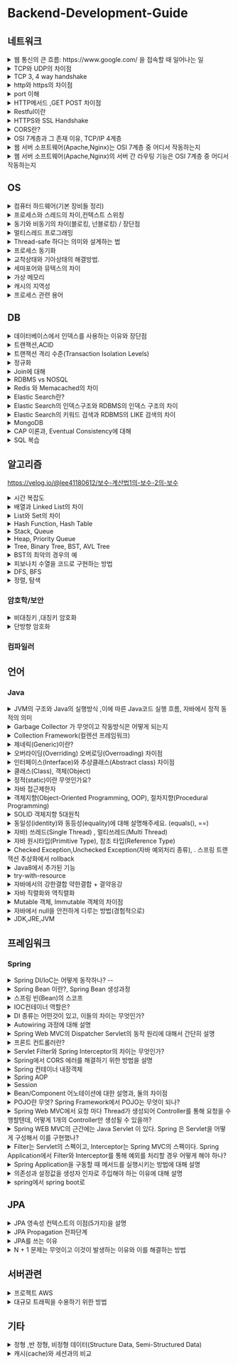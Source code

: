 # Backend-Development-Guide

## 네트워크


<details>
  <summary>웹 통신의 큰 흐름: https://www.google.com/ 을 접속할 때 일어나는 일</summary>
https://velog.io/@lee41180612/%EC%9B%B9-%ED%86%B5%EC%8B%A0%EC%9D%98-%ED%81%B0-%ED%9D%90%EB%A6%84-httpswww.google.com-%EC%9D%84-%EC%A0%91%EC%86%8D%ED%95%A0-%EB%95%8C-%EC%9D%BC%EC%96%B4%EB%82%98%EB%8A%94-%EC%9D%BC
</details>

<details>
  <summary>TCP와 UDP의 차이점</summary>
https://velog.io/@lee41180612/TCP%EC%99%80-UDP%EC%9D%98-%EC%B0%A8%EC%9D%B4%EC%A0%90
</details>

<details>
  <summary>TCP 3, 4 way handshake</summary>
https://velog.io/@lee41180612/TCP-3-4-way-handshake
</details>

<details>
  <summary>http와 https의 차이점</summary>
https://velog.io/@lee41180612/HTTP%EC%99%80-HTTPS%EC%B0%A8%EC%9D%B4
</details>

<details>
  <summary>port 이해</summary>
https://velog.io/@lee41180612/port-%EC%9D%B4%ED%95%B4
</details>


<details>
  <summary>HTTP메서드 ,GET POST 차이점</summary>
https://velog.io/@lee41180612/HTTP-%EB%A9%94%EC%84%9C%EB%93%9C-GET-POST-%EC%B0%A8%EC%9D%B4%EC%A0%90
</details>

<details>
  <summary>Restful이란</summary>
https://velog.io/@lee41180612/Restful-REST-API
</details>

<details>
  <summary>HTTPS와 SSL Handshake</summary>
https://velog.io/@lee41180612/HTTS%EC%99%80-SSL
</details>

<details>
  <summary>CORS란?</summary>
https://velog.io/@lee41180612/CORSCross-Origin-Resource-Sharing-%EB%9E%80
</details>

<details>
  <summary>OSI 7계층과 그 존재 이유, TCP/IP 4계층</summary>
https://velog.io/@lee41180612/OSI-7%EA%B3%84%EC%B8%B5%EA%B3%BC-%EA%B7%B8-%EC%A1%B4%EC%9E%AC%EC%9D%B4%EC%9C%A0-TCPIP-4%EA%B3%84%EC%B8%B5
</details>

<details>
  <summary>웹 서버 소프트웨어(Apache,Nginx)는 OSI 7계층 중 어디서 작동하는지</summary>
https://velog.io/@lee41180612/%EC%9B%B9-%EC%84%9C%EB%B2%84-%EC%86%8C%ED%94%84%ED%8A%B8%EC%9B%A8%EC%96%B4Apache-Nginx%EB%8A%94-OSI-7%EA%B3%84%EC%B8%B5-%EC%A4%91-%EC%96%B4%EB%94%94%EC%84%9C-%EC%9E%91%EB%8F%99%ED%95%98%EB%8A%94%EC%A7%80
</details>

<details>
  <summary>웹 서버 소프트웨어(Apache,Nginx)의 서버 간 라우팅 기능은 OSI 7계층 중 어디서 작동하는지</summary>
https://velog.io/@lee41180612/%EC%9B%B9-%EC%84%9C%EB%B2%84-%EC%86%8C%ED%94%84%ED%8A%B8%EC%9B%A8%EC%96%B4Apache-Nginx%EC%9D%98-%EC%84%9C%EB%B2%84-%EA%B0%84-%EB%9D%BC%EC%9A%B0%ED%8C%85-%EA%B8%B0%EB%8A%A5%EC%9D%80-OSI-7%EA%B3%84%EC%B8%B5-%EC%A4%91-%EC%96%B4%EB%94%94%EC%84%9C-%EC%9E%91%EB%8F%99%ED%95%98%EB%8A%94%EC%A7%80
</details>

## OS
<details>
  <summary>컴퓨터 하드웨어(기본 장비들 정리) </summary>
https://velog.io/@lee41180612/%EC%BB%B4%ED%93%A8%ED%84%B0-%EA%B5%AC%EC%A1%B0
</details>

<details>
  <summary>프로세스와 스레드의 차이,컨텍스트 스위칭</summary>
https://velog.io/@lee41180612/%ED%94%84%EB%A1%9C%EC%84%B8%EC%8A%A4%EC%99%80-%EC%8A%A4%EB%A0%88%EB%93%9C%EC%9D%98-%EC%B0%A8%EC%9D%B4
</details>


<details>
  <summary>동기와 비동기의 차이(블로킹, 넌블로킹) / 장단점</summary>
<p>동기, 비동기 정의</p>
  https://velog.io/@lee41180612/AJAX

<p>동기 비동기, 블로킹 넌블로킹 케이스 비교 장단점</p>
https://velog.io/@lee41180612/%EB%B8%94%EB%A1%9C%ED%82%B9Blocking-%EB%85%BC%EB%B8%94%EB%A1%9C%ED%82%B9Non-blocking-%EB%8F%99%EA%B8%B0Synchronous-%EB%B9%84%EB%8F%99%EA%B8%B0Asynchronous
</details>

<details>
  <summary>멀티스레드 프로그래밍</summary>
https://velog.io/@lee41180612/%EB%A9%80%ED%8B%B0%EC%93%B0%EB%A0%88%EB%93%9C-%ED%94%84%EB%A1%9C%EA%B7%B8%EB%9E%98%EB%B0%8DMultithreading
</details>

<details>
  <summary>Thread-safe 하다는 의미와 설계하는 법</summary>
https://velog.io/@lee41180612/thead-safe-%ED%95%98%EB%8B%A4%EB%8A%94-%EC%9D%98%EB%AF%B8%EC%99%80-%EC%84%A4%EA%B3%84-%EB%B2%95
</details>

<details>
  <summary>프로세스 동기화</summary>
https://velog.io/@lee41180612/%ED%94%84%EB%A1%9C%EC%84%B8%EC%8A%A4-%EB%8F%99%EA%B8%B0%ED%99%94Process-Synchronization
</details>

<details>
  <summary>교착상태와 기아상태의 해결방법.</summary>
https://velog.io/@lee41180612/%EA%B5%90%EC%B0%A9-%EC%83%81%ED%83%9C%EC%99%80-%EA%B8%B0%EC%95%84-%EC%83%81%ED%83%9C%EC%9D%98-%ED%95%B4%EA%B2%B0-%EB%B0%A9%EB%B2%95
</details>

<details>
  <summary>세마포어와 뮤텍스의 차이</summary>
https://velog.io/@lee41180612/%EC%84%B8%EB%A7%88%ED%8F%AC%EC%96%B4Mutex%EC%99%80-%EC%84%B8%EB%A7%88%ED%8F%AC%EC%96%B4Semaphore%EC%9D%98-%EC%B0%A8%EC%9D%B4
</details>

<details>
  <summary>가상 메모리</summary>
https://velog.io/@lee41180612/%EA%B0%80%EC%83%81-%EB%A9%94%EB%AA%A8%EB%A6%ACVirtual-Memory
</details>

<details>
  <summary>캐시의 지역성</summary>
https://velog.io/@lee41180612/%EC%BA%90%EC%8B%9C%EC%9D%98-%EC%A7%80%EC%97%AD%EC%84%B1
</details>

<details>
  <summary>프로세스 관련 용어</summary>
<P>PCB : 프로세스 제어 블록, 프로세스 정보 저장 및 관리</P>
  <br>  
  <P>PC(PROGRAM COUNTER) : 다음에 실행할 명령어의 메모리 주소를 가리키는 CPU register</P>
  <p>프로세스의 순차적 실행을 관리하는 핵심요소이다.</p>
<br>  
  <p>캐시 메모리 : CPU와 RAM 사이에 위치한 고속 메모리, CPU가 더 빠르게 데이터를 접근할 수 있도록 돕는다.  </p>
  <P>CPU가 RAM까지 갈 필요없이 캐시메모리에서 바로 데이터 읽어와서 전체적인 성능이 향상된다. </P>
</details>

## DB
<details>
  <summary>데이터베이스에서 인덱스를 사용하는 이유와 장단점</summary>
https://velog.io/@lee41180612/%EB%8D%B0%EC%9D%B4%ED%84%B0%EB%B2%A0%EC%9D%B4%EC%8A%A4%EC%97%90%EC%84%9C-%EC%9D%B8%EB%8D%B1%EC%8A%A4%EB%A5%BC-%EC%82%AC%EC%9A%A9%ED%95%98%EB%8A%94-%EC%9D%B4%EC%9C%A0%EC%99%80-%EC%9E%A5%EB%8B%A8%EC%A0%90
</details>

<details>
  <summary>트랜잭션,ACID</summary>
https://velog.io/@lee41180612/%ED%8A%B8%EB%9E%9C%EC%9E%AD%EC%85%98Transaction
</details>

<details>
  <summary>트랜잭션 격리 수준(Transaction Isolation Levels)</summary>
https://velog.io/@lee41180612/%ED%8A%B8%EB%9E%9C%EC%9E%AD%EC%85%98-%EA%B2%A9%EB%A6%AC%EC%88%98%EC%A4%80Transaction-Isolation-Levels
</details>

<details>
  <summary>정규화</summary>
https://velog.io/@lee41180612/DB-%EC%A0%95%EA%B7%9C%ED%99%94
</details>

<details>
  <summary>Join에 대해</summary>
https://velog.io/@lee41180612/DB-JOIN
</details>

<details>
  <summary>RDBMS vs NOSQL</summary>
https://velog.io/@lee41180612/RDBMS-vs-NOSQL
</details>

<details>
  <summary>Redis 와 Memacached의 차이</summary>
https://velog.io/@lee41180612/Redis-%EC%99%80-Memacached%EC%9D%98-%EC%B0%A8%EC%9D%B4
</details>

<details>
  <summary>Elastic Search란?</summary>
https://velog.io/@lee41180612/Elastic-Search%EB%9E%80
</details>

<details>
  <summary>Elastic Search의 인덱스구조와 RDBMS의 인덱스 구조의 차이</summary>
https://velog.io/@lee41180612/Elastic-Search%EC%9D%98-%EC%9D%B8%EB%8D%B1%EC%8A%A4%EA%B5%AC%EC%A1%B0%EC%99%80-RDBMS%EC%9D%98-%EC%9D%B8%EB%8D%B1%EC%8A%A4-%EA%B5%AC%EC%A1%B0%EC%9D%98-%EC%B0%A8%EC%9D%B4
</details>

<details>
  <summary>Elastic Search의 키워드 검색과 RDBMS의 LIKE 검색의 차이</summary>
https://velog.io/@lee41180612/Elastic-Search%EC%9D%98-%ED%82%A4%EC%9B%8C%EB%93%9C-%EA%B2%80%EC%83%89%EA%B3%BC-RDBMS%EC%9D%98-LIKE-%EA%B2%80%EC%83%89%EC%9D%98-%EC%B0%A8%EC%9D%B4
</details>


<details>
  <summary>MongoDB</summary>
https://velog.io/@lee41180612/MongoDB-%EB%AA%85%EB%A0%B9%EC%96%B4
</details>


<details>
  <summary>CAP 이론과, Eventual Consistency에 대해</summary>
https://velog.io/@lee41180612/CAP-%EC%9D%B4%EB%A1%A0%EA%B3%BC-Eventual-Consistency%EC%97%90-%EB%8C%80%ED%95%B4
</details>





<details>
  <summary>SQL 복습</summary>
https://velog.io/@lee41180612/SQL-SQL-%EC%BD%94%ED%85%8C
</details>


## 알고리즘
https://velog.io/@lee41180612/보수-계산법1의-보수-2의-보수
<details>
  <summary>시간 복잡도</summary>
https://velog.io/@lee41180612/%EC%8B%9C%EA%B0%84-%EB%B3%B5%EC%9E%A1%EB%8F%84
</details>


<details>
  <summary>배열과 Linked List의 차이</summary>
https://velog.io/@lee41180612/자료구조-배열과-Linked-List의-차이
</details>

<details>
  <summary>List와 Set의 차이</summary>
https://velog.io/@lee41180612/자료구조-배열과-Linked-list의-차이
</details>

<details>
  <summary>Hash Function, Hash Table</summary>

</details>

<details>
  <summary>Stack, Queue</summary>

</details>

<details>
  <summary>Heap, Priority Queue</summary>

</details>

<details>
  <summary>Tree, Binary Tree, BST, AVL Tree</summary>

</details>

<details>
  <summary>BST의 최악의 경우의 예</summary>

</details>

<details>
  <summary>피보나치 수열을 코드로 구현하는 방법</summary>

</details>

<details>
  <summary>DFS, BFS</summary>

</details>

<details>
  <summary>정렬, 탐색</summary>

</details>


### 암호학/보안
<details>
  <summary>비대칭키 ,대칭키 암호화</summary>

</details>

<details>
  <summary>단방향 암호화</summary>

</details>


### 컴파일러


## 언어


### Java
<details>
  <summary>JVM의 구조와 Java의 실행방식 ,이에 따른 Java코드 실행 흐름, 자바에서 정적 동적의 의미</summary>
https://velog.io/@lee41180612/JVM%EC%9D%98-%EA%B5%AC%EC%A1%B0%EC%99%80-Java%EC%9D%98-%EC%8B%A4%ED%96%89%EB%B0%A9%EC%8B%9D%EC%9D%84-%EC%84%A4%EB%AA%85
</details>

<details>
  <summary>Garbage Collector 가 무엇이고 작동방식은 어떻게 되는지</summary>
https://velog.io/@lee41180612/Garbage-Collector-%EA%B0%80-%EB%AC%B4%EC%97%87%EC%9D%B4%EA%B3%A0-%EC%9E%91%EB%8F%99%EB%B0%A9%EC%8B%9D%EC%9D%80-%EC%96%B4%EB%96%BB%EA%B2%8C-%EB%90%98%EB%8A%94%EC%A7%80
</details>

<details>
  <summary>Collection Framework(컬렌션 프레임워크)</summary>
https://velog.io/@lee41180612/Collection-Framework%EC%BB%AC%EB%A0%8C%EC%85%98-%ED%94%84%EB%A0%88%EC%9E%84%EC%9B%8C%ED%81%AC
</details>

<details>
  <summary>제네릭(Generic)이란?</summary>
https://velog.io/@lee41180612/%EC%A0%9C%EB%84%A4%EB%A6%ADGeneric%EC%9D%B4%EB%9E%80
</details>

<details>
  <summary>오버라이딩(Overriding) 오버로딩(Overroading) 차이점</summary>
https://velog.io/@lee41180612/%EC%98%A4%EB%B2%84%EB%9D%BC%EC%9D%B4%EB%94%A9Overriding-%EC%98%A4%EB%B2%84%EB%A1%9C%EB%94%A9Overroading-%EC%B0%A8%EC%9D%B4%EC%A0%90
</details>

<details>
  <summary>인터페이스(Interface)와 추상클래스(Abstract class) 차이점</summary>
https://velog.io/@lee41180612/%EC%9D%B8%ED%84%B0%ED%8E%98%EC%9D%B4%EC%8A%A4Interface%EC%99%80-%EC%B6%94%EC%83%81%ED%81%B4%EB%9E%98%EC%8A%A4Abstract-class-%EC%B0%A8%EC%9D%B4%EC%A0%90
</details>

<details>
  <summary>클래스(Class), 객체(Object)</summary>
https://velog.io/@lee41180612/%ED%81%B4%EB%9E%98%EC%8A%A4Class-%EA%B0%9D%EC%B2%B4Object
</details>

<details>
  <summary>정적(static)이란 무엇인가요?</summary>
https://velog.io/@lee41180612/%EC%A0%95%EC%A0%81static%EC%9D%B4%EB%9E%80-%EB%AC%B4%EC%97%87%EC%9D%B8%EA%B0%80%EC%9A%94
</details>

<details>
  <summary>자바 접근제한자</summary>
https://velog.io/@lee41180612/%EC%9E%90%EB%B0%94-%EC%A0%91%EA%B7%BC%EC%A0%9C%ED%95%9C%EC%9E%90
</details>

<details>
  <summary>객체지향(Object-Oriented Programming, OOP), 절차지향(Procedural Programming)</summary>

</details>

<details>
  <summary>SOLID 객체지향 5대원칙</summary>
https://velog.io/@lee41180612/SOLID-%EA%B0%9D%EC%B2%B4%EC%A7%80%ED%96%A5-5%EB%8C%80%EC%9B%90%EC%B9%99
</details>

<details>
  <summary>동일성(identity)와 동등성(equality)에 대해 설명해주세요. (equals(), ==)</summary>
https://velog.io/@lee41180612/%EB%8F%99%EC%9D%BC%EC%84%B1identity%EC%99%80-%EB%8F%99%EB%93%B1%EC%84%B1equality%EC%97%90-%EB%8C%80%ED%95%B4-%EC%84%A4%EB%AA%85%ED%95%B4%EC%A3%BC%EC%84%B8%EC%9A%94.-equals
</details>

<details>
  <summary>자바) 쓰레드(Single Thread) , 멀티쓰레드(Multi Thread)</summary>
https://velog.io/@lee41180612/%EC%9E%90%EB%B0%94-%EC%93%B0%EB%A0%88%EB%93%9CSingle-Thread-%EB%A9%80%ED%8B%B0%EC%93%B0%EB%A0%88%EB%93%9CMulti-Thread
</details>


<details>
  <summary>자바 원시타입(Primitive Type), 참조 타입(Reference Type)</summary>

</details>


<details>
  <summary>Checked Exception,Unchecked Exception(자바 예외처리 종류), . 스프링 트랜잭션 추상화에서 rollback</summary>
https://velog.io/@lee41180612/Checked-ExceptionUnchecked-Exception%EC%9E%90%EB%B0%94-%EC%98%88%EC%99%B8%EC%B2%98%EB%A6%AC-%EC%A2%85%EB%A5%98-53w22uao
</details>



<details>
  <summary>Java8에서 추가된 기능</summary>
https://velog.io/@lee41180612/Java8%EC%97%90%EC%84%9C-%EC%B6%94%EA%B0%80%EB%90%9C-%EA%B8%B0%EB%8A%A5
</details>



<details>
  <summary>try-with-resource</summary>
https://velog.io/@lee41180612/try-with-resource
</details>


<details>
  <summary>자바에서의 강한결합 약한결합 + 결약응강</summary>
https://velog.io/@lee41180612/%EC%9E%90%EB%B0%94%EC%97%90%EC%84%9C%EC%9D%98-%EA%B0%95%ED%95%9C%EA%B2%B0%ED%95%A9-%EC%95%BD%ED%95%9C%EA%B2%B0%ED%95%A9-%EA%B2%B0%EC%95%BD%EC%9D%91%EA%B0%95
</details>


<details>
  <summary>자바 직렬화와 역직렬화</summary>
https://velog.io/@lee41180612/%EC%9E%90%EB%B0%94-%EC%A7%81%EB%A0%AC%ED%99%94%EC%99%80-%EC%97%AD%EC%A7%81%EB%A0%AC%ED%99%94
</details>


<details>
  <summary>Mutable 객체, Immutable 객체의 차이점</summary>
https://velog.io/@lee41180612/Mutable-%EA%B0%9D%EC%B2%B4-Immutable-%EA%B0%9D%EC%B2%B4%EC%9D%98-%EC%B0%A8%EC%9D%B4%EC%A0%90
</details>


<details>
  <summary>자바에서 null을 안전하게 다루는 방법(경험적으로)</summary>
https://velog.io/@lee41180612/%EC%9E%90%EB%B0%94%EC%97%90%EC%84%9C-null%EC%9D%84-%EC%95%88%EC%A0%84%ED%95%98%EA%B2%8C-%EB%8B%A4%EB%A3%A8%EB%8A%94-%EB%B0%A9%EB%B2%95%EA%B2%BD%ED%97%98%EC%A0%81%EC%9C%BC%EB%A1%9C
</details>


<details>
  <summary>JDK,JRE,JVM</summary>
https://velog.io/@lee41180612/JDKJREJVM
</details>

## 프레임워크


### Spring

<details>
  <summary>Spring DI/IoC는 어떻게 동작하나? -- </summary>
https://velog.io/@lee41180612/Spring-DIIoC%EB%8A%94-%EC%96%B4%EB%96%BB%EA%B2%8C-%EB%8F%99%EC%9E%91%ED%95%98%EB%82%98-DI%EC%9D%98-%EC%A2%85%EB%A5%98%EC%99%80-%EC%B0%A8%EC%9D%B4
</details>

<details>
  <summary>Spring Bean 이란?, Spring Bean 생성과정</summary>
https://velog.io/@lee41180612/Spring-Bean-%EC%9D%B4%EB%9E%80
</details>

<details>
  <summary>스프링 빈(Bean)의 스코프</summary>
(https://velog.io/@lee41180612/%EC%8A%A4%ED%94%84%EB%A7%81-%EB%B9%88Bean%EC%9D%98-%EC%8A%A4%EC%BD%94%ED%94%84Scope)
</details>

<details>
  <summary>IOC컨테이너 역할은?</summary>
https://velog.io/@lee41180612/IOC%EC%BB%A8%ED%85%8C%EC%9D%B4%EB%84%88-%EC%97%AD%ED%95%A0%EC%9D%80
</details>

<details>
  <summary> DI 종류는 어떤것이 있고, 이들의 차이는 무엇인가? </summary>
https://velog.io/@lee41180612/Spring-DIIoC%EB%8A%94-%EC%96%B4%EB%96%BB%EA%B2%8C-%EB%8F%99%EC%9E%91%ED%95%98%EB%82%98-DI%EC%9D%98-%EC%A2%85%EB%A5%98%EC%99%80-%EC%B0%A8%EC%9D%B4
</details>

<details>
  <summary>Autowiring 과정에 대해 설명 </summary>
<p>빈의 생성과정이 autowiring과정과 밀접하게 연결되어있다. </p>
  <p>autowiring 과정)
  ioc가 빈을 생성-> @autowired 붙은 곳에 ioc컨테이너에 있는 빈을 찾아 의존성 주입-> 초기화 -> 빈관리 </p>
</details>

<details>
  <summary> Spring Web MVC의 Dispatcher Servlet의 동작 원리에 대해서 간단히 설명 </summary>
https://velog.io/@lee41180612/Spring-Web-MVC%EC%9D%98-Dispatcher-Servlet%EC%9D%98-%EB%8F%99%EC%9E%91-%EC%9B%90%EB%A6%AC
</details>

<details>
  <summary>프론트 컨트롤러란?</summary>
https://velog.io/@lee41180612/%ED%94%84%EB%A1%A0%ED%8A%B8-%EC%BB%A8%ED%8A%B8%EB%A1%A4%EB%9F%AC%EB%9E%80
</details>

<details>
  <summary>Servlet Filter와 Spring Interceptor의 차이는 무엇인가? </summary>
https://velog.io/@lee41180612/Servlet-Filter%EC%99%80-Spring-Interceptor%EC%9D%98-%EC%B0%A8%EC%9D%B4%EB%8A%94-%EB%AC%B4%EC%97%87%EC%9D%B8%EA%B0%80
</details>

<details>
  <summary> Spring에서 CORS 에러를 해결하기 위한 방법을 설명 </summary>
https://velog.io/@lee41180612/Spring%EC%97%90%EC%84%9C-CORS%EC%84%A4%EC%A0%95%ED%95%98%EB%8A%94-%EB%B0%A9%EB%B2%95%EA%B3%BC-%EC%97%90%EB%9F%AC%EB%A5%BC-%ED%95%B4%EA%B2%B0%ED%95%98%EA%B8%B0-%EC%9C%84%ED%95%9C-%EB%B0%A9%EB%B2%95%EC%9D%84-%EC%84%A4%EB%AA%85
</details>

<details>
  <summary>Spring 컨테이너 내장객체</summary>
https://velog.io/@lee41180612/%EC%8A%A4%ED%94%84%EB%A7%81-%EB%B9%88%EC%9D%98-%EB%B2%94%EC%9C%84Scope
</details>


<details>
  <summary>Spring AOP</summary>
[https://velog.io/@lee41180612/Spring-Bean-%EC%9D%B4%EB%9E%80](https://velog.io/@lee41180612/Spring-AOP)
</details>

<details>
  <summary>Session</summary>
https://velog.io/@lee41180612/Session
</details>

<details>
  <summary>Bean/Component 어노테이션에 대한 설명과, 둘의 차이점</summary>
https://velog.io/@lee41180612/BeanComponent-%EC%96%B4%EB%85%B8%ED%85%8C%EC%9D%B4%EC%85%98%EC%97%90-%EB%8C%80%ED%95%9C-%EC%84%A4%EB%AA%85%EA%B3%BC-%EB%91%98%EC%9D%98-%EC%B0%A8%EC%9D%B4%EC%A0%90
</details>

<details>
  <summary>POJO란 무엇? Spring Framework에서 POJO는 무엇이 되나?</summary>
https://velog.io/@lee41180612/POJO%EB%9E%80-%EB%AC%B4%EC%97%87%EC%9D%B8%EA%B0%80-Spring-Framework%EC%97%90%EC%84%9C-POJO%EB%8A%94-%EB%AC%B4%EC%97%87%EC%9D%B4-%EB%90%A0-%EC%88%98-%EC%9E%88%EC%9D%84%EA%B9%8C
</details>

<details>
  <summary>Spring Web MVC에서 요청 마다 Thread가 생성되어 Controller를 통해 요청을 수행할텐데, 어떻게 1개의 Controller만 생성될 수 있을까?</summary>
https://velog.io/@lee41180612/Spring-Web-MVC%EC%97%90%EC%84%9C-%EC%9A%94%EC%B2%AD-%EB%A7%88%EB%8B%A4-Thread%EA%B0%80-%EC%83%9D%EC%84%B1%EB%90%98%EC%96%B4-Controller%EB%A5%BC-%ED%86%B5%ED%95%B4-%EC%9A%94%EC%B2%AD%EC%9D%84-%EC%88%98%ED%96%89%ED%95%A0%ED%85%90%EB%8D%B0-%EC%96%B4%EB%96%BB%EA%B2%8C-1%EA%B0%9C%EC%9D%98-Controller%EB%A7%8C-%EC%83%9D%EC%84%B1%EB%90%A0-%EC%88%98-%EC%9E%88%EC%9D%84%EA%B9%8C
</details>


<details>
  <summary>Spring WEB MVC의 근간에는 Java Servlet 이 있다. Spring 은 Servlet을 어떻게 구성해서 이를 구현했나?</summary>
https://velog.io/@lee41180612/spring-WEB-MVC%EC%9D%98-%EA%B7%BC%EA%B0%84%EC%97%90%EB%8A%94-Java-Servlet-%EC%9E%88%EB%8A%94%EB%8D%B0-Spring-%EC%9D%80-Servlet%EC%9D%84-%EC%96%B4%EB%96%BB%EA%B2%8C-%EA%B5%AC%EC%84%B1%ED%95%B4%EC%84%9C-%EC%9D%B4%EB%A5%BC-%EA%B5%AC%ED%98%84%ED%96%88%EB%82%98
</details>

<details>
  <summary>Filter는 Servlet의 스펙이고, Interceptor는 Spring MVC의 스펙이다. Spring Application에서 Filter와 Interceptor를 통해 예외를 처리할 경우 어떻게 해야 하나?</summary>
https://velog.io/@lee41180612/Filter-Interceptor-%EC%8B%9C%EC%A0%90-%EA%B7%B8%EB%A1%9C-%EC%9D%B8%ED%95%9C-%EC%98%88%EC%99%B8-%EC%B2%98%EB%A6%AC-%EC%B0%A8%EC%9D%B4
</details>

<details>
  <summary>Spring Application을 구동할 때 메서드를 실행시키는 방법에 대해 설명</summary>
https://velog.io/@lee41180612/Spring-Application%EC%9D%84-%EA%B5%AC%EB%8F%99%ED%95%A0-%EB%95%8C-%EB%A9%94%EC%84%9C%EB%93%9C%EB%A5%BC-%EC%8B%A4%ED%96%89%EC%8B%9C%ED%82%A4%EB%8A%94-%EB%B0%A9%EB%B2%95
</details>


<details>
  <summary>의존성과 설정값을 생성자 인자로 주입해야 하는 이유에 대해 설명</summary>
https://velog.io/@lee41180612/%EC%9D%98%EC%A1%B4%EC%84%B1%EA%B3%BC-%EC%84%A4%EC%A0%95-%EA%B0%92%EC%9D%84-%EC%83%9D%EC%84%B1%EC%9E%90-%EC%9D%B8%EC%9E%90%EB%A1%9C-%EC%A3%BC%EC%9E%85%ED%95%B4%EC%95%BC-%ED%95%98%EB%8A%94-%EC%9D%B4%EC%9C%A0%EC%97%90-%EB%8C%80%ED%95%B4-%EC%84%A4%EB%AA%85
</details>

<details>
  <summary>spring에서 spring boot로</summary>
 https://velog.io/@lee41180612/Springboot-%EC%86%8C%EA%B0%9C
</details>

## JPA

<details>
  <summary>JPA 영속성 컨텍스트의 이점(5가지)을 설명</summary>
  https://velog.io/@lee41180612/JPA-%EC%98%81%EC%86%8D%EC%84%B1-%EC%BB%A8%ED%85%8D%EC%8A%A4%ED%8A%B8%EC%9D%98-%EC%9D%B4%EC%A0%905%EA%B0%80%EC%A7%80
</details>

<details>
  <summary>JPA Propagation 전파단계</summary>
  https://velog.io/@lee41180612/JPA-Propagation-%EC%A0%84%ED%8C%8C%EB%8B%A8%EA%B3%84
</details>

<details>
  <summary>JPA를 쓰는 이유</summary>
 https://velog.io/@lee41180612/JPA%EB%A5%BC-%EC%93%B0%EB%8A%94-%EC%9D%B4%EC%9C%A0
</details>

<details>
  <summary>N + 1 문제는 무엇이고 이것이 발생하는 이유와 이를 해결하는 방법</summary>
https://velog.io/@lee41180612/N-1-%EB%AC%B8%EC%A0%9C%EB%8A%94-%EB%AC%B4%EC%97%87%EC%9D%B4%EA%B3%A0-%EC%9D%B4%EA%B2%83%EC%9D%B4-%EB%B0%9C%EC%83%9D%ED%95%98%EB%8A%94-%EC%9D%B4%EC%9C%A0%EC%99%80-%EC%9D%B4%EB%A5%BC-%ED%95%B4%EA%B2%B0%ED%95%98%EB%8A%94-%EB%B0%A9%EB%B2%95
</details>

## 서버관련

<details>
  <summary>프로젝트 AWS</summary>
https://velog.io/@lee41180612/%ED%94%84%EB%A1%9C%EC%A0%9D%ED%8A%B8-AWS
</details>

<details>
  <summary>대규모 트래픽을 수용하기 위한 방법</summary>
https://velog.io/@lee41180612/%EB%8C%80%EA%B7%9C%EB%AA%A8-%ED%8A%B8%EB%9E%98%ED%94%BD%EC%9D%84-%EC%88%98%EC%9A%A9%ED%95%98%EA%B8%B0-%EC%9C%84%ED%95%9C-%EB%B0%A9%EB%B2%95
</details>


## 기타
<details>
  <summary>정형 ,반 정형, 비정형 데이터(Structure Data, Semi-Structured Data)</summary>
https://velog.io/@lee41180612/%EC%A0%95%ED%98%95-%EB%B0%98-%EC%A0%95%ED%98%95-%EB%8D%B0%EC%9D%B4%ED%84%B0Structure-Data-Semi-Structured-Data
</details>


<details>
  <summary>캐시(cache)와 세션과의 비교</summary>
https://velog.io/@lee41180612/%EC%BA%90%EC%8B%9Ccache-%EC%84%B8%EC%85%98session
</details>




